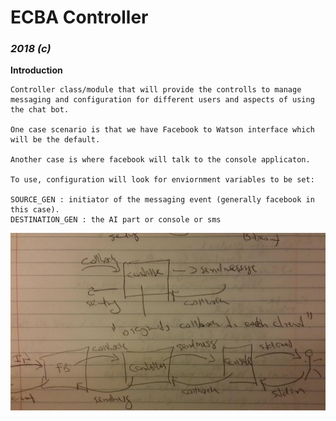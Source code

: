 # ECBA Controller

### *2018 (c)*

**Introduction**
```
Controller class/module that will provide the controlls to manage
messaging and configuration for different users and aspects of using
the chat bot.

One case scenario is that we have Facebook to Watson interface which
will be the default.

Another case is where facebook will talk to the console applicaton.

To use, configuration will look for enviornment variables to be set:

SOURCE_GEN : initiator of the messaging event (generally facebook in this case).
DESTINATION_GEN : the AI part or console or sms

```


![High Level Design](https://raw.githubusercontent.com/solrak29/ecba/master/controller/NapkinScratchDesign.jpg)
